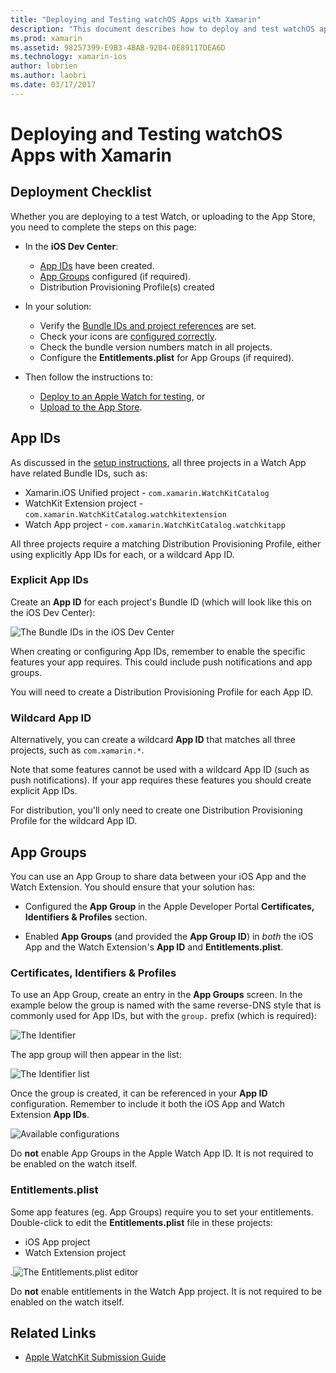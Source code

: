 ```yaml
---
title: "Deploying and Testing watchOS Apps with Xamarin"
description: "This document describes how to deploy and test watchOS apps built with Xamarin. It provides a deployment checklist, discusses explicit and wildcard app IDs, and takes a look at app groups."
ms.prod: xamarin
ms.assetid: 98257399-E9B3-4BAB-9204-0E89117DEA6D
ms.technology: xamarin-ios
author: lobrien
ms.author: laobri
ms.date: 03/17/2017
---
```


# Deploying and Testing watchOS Apps with Xamarin

## Deployment Checklist

Whether you are deploying to a test Watch, or uploading to the App Store,
  you need to complete the steps on this page:

- In the **iOS Dev Center**:
  - [App IDs](#App_IDs) have been created.
  - [App Groups](#App_Groups) configured (if required).
  - Distribution Provisioning Profile(s) created

- In your solution:

  - Verify the [Bundle IDs and project references](~/ios/watchos/get-started/installation.md) are set.
  - Check your icons are [configured correctly](~/ios/watchos/app-fundamentals/icons.md).
  - Check the bundle version numbers match in all projects.
  - Configure the **Entitlements.plist** for App Groups (if required).

- Then follow the instructions to:
  - [Deploy to an Apple Watch for testing](~/ios/watchos/deploy-test/device.md), or
  - [Upload to the App Store](~/ios/watchos/deploy-test/appstore.md).

<a name="App_IDs"/>

## App IDs

As discussed in the [setup instructions](~/ios/watchos/get-started/installation.md),
  all three projects in a Watch App have related Bundle IDs, such as:

- Xamarin.iOS Unified project - `com.xamarin.WatchKitCatalog`
- WatchKit Extension project - `com.xamarin.WatchKitCatalog.watchkitextension`
- Watch App project - `com.xamarin.WatchKitCatalog.watchkitapp`

All three projects require a matching Distribution Provisioning Profile,
  either using explicitly App IDs for each, or a wildcard App ID.

### Explicit App IDs

Create an **App ID** for each project's Bundle ID (which will look like
  this on the iOS Dev Center):

![The Bundle IDs in the iOS Dev Center](images/appids-specific-sml.png)

When creating or configuring App IDs, remember to enable the specific
  features your app requires. This could include push notifications
  and app groups.

You will need to create a Distribution Provisioning Profile for
  each App ID.

### Wildcard App ID

Alternatively, you can create a wildcard **App ID** that
  matches all three projects, such as `com.xamarin.*`.

Note that some features cannot be used with a wildcard
  App ID (such as push notifications). If your app
  requires these features you should create explicit
  App IDs.

For distribution, you'll only need to create one
  Distribution Provisioning Profile for the wildcard App ID.

<a name="App_Groups" />

## App Groups

You can use an App Group to share data between your iOS App and
  the Watch Extension. You should ensure that your solution has:

- Configured the **App Group** in the Apple Developer Portal
**Certificates, Identifiers & Profiles** section.

- Enabled **App Groups** (and provided the **App Group ID**) in *both*
  the iOS App and the Watch Extension's **App ID** and **Entitlements.plist**.

### Certificates, Identifiers & Profiles

To use an App Group, create an entry in the **App Groups**
  screen. In the example below the group is named with
  the same reverse-DNS style that is commonly used for
  App IDs, but with the `group.` prefix (which is required):

![The Identifier](images/appgroups-new-sml.png)

The app group will then appear in the list:

![The Identifier list](images/appgroups-setup-sml.png)

Once the group is created, it can be referenced in your
  **App ID** configuration. Remember to include it both the
  iOS App and Watch Extension **App IDs**.

![Available configurations](images/appgroups-sml.png)

Do **not** enable App Groups in the Apple Watch App ID. It is not
  required to be enabled on the watch itself.

### Entitlements.plist

Some app features (eg. App Groups) require you to set your entitlements.
  Double-click to edit the **Entitlements.plist** file in these projects:

- iOS App project
- Watch Extension project

.![The Entitlements.plist editor](images/entitlements-plist-sml.png)

Do **not** enable entitlements in the Watch App project. It is not
  required to be enabled on the watch itself.

## Related Links

- [Apple WatchKit Submission Guide](https://developer.apple.com/app-store/watch/)
